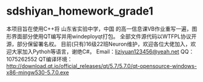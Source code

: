 # sdshiyan_homework_grade1
本项目旨在使用C++将 山东省实验中学，中国 的高一信息课VB作业重写一遍，图形界面部分使用QT编写并用windeployqt打包。
全部文件源代码以WTFPL协议开源，部分保留署名权。
目前(只有)16级22班Neuron维护，欢迎各位大佬加入，欢迎大家加入Pythoh等语言，谢绝C#。
Email：liziyuan123456@yeah.net
QQ：1075262552
QT编译环境：http://download.qt.io/official_releases/qt/5.7/5.7.0/qt-opensource-windows-x86-mingw530-5.7.0.exe
